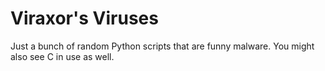 # Viraxor's Viruses

Just a bunch of random Python scripts that are funny malware. 
You might also see C in use as well.
